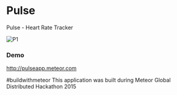 # Pulse
Pulse - Heart Rate Tracker

![P1](https://raw.githubusercontent.com/firdausramlan/pulse/screenshot/screenshots/1.jpg "Pulse 1")

### Demo

http://pulseapp.meteor.com


&#35;buildwithmeteor
This application was built during Meteor Global Distributed Hackathon 2015
